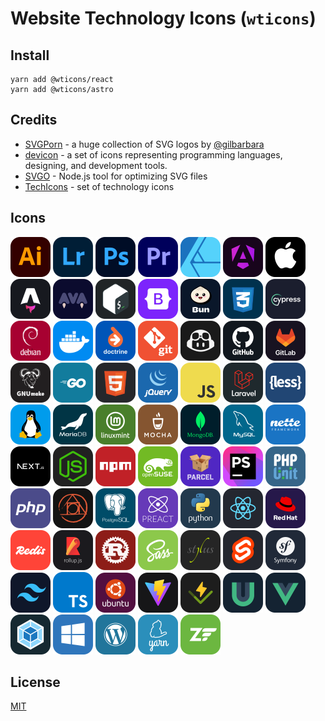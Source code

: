# Website Technology Icons (`wticons`)

## Install

```shell
yarn add @wticons/react
yarn add @wticons/astro
```

## Credits

* [SVGPorn](https://svgporn.com/) - a huge collection of SVG logos by [@gilbarbara](https://github.com/gilbarbara)
* [devicon](https://devicon.dev) - a set of icons representing programming languages, designing, and development tools.
* [SVGO](https://github.com/svg/svgo) - Node.js tool for optimizing SVG files
* [TechIcons](https://techicons.dev/) - set of technology icons 

## Icons

[<img src='icons/adobe-illustrator.svg' width='64' alt='adobe-illustrator.svg' />](icons/adobe-illustrator.svg)
[<img src='icons/adobe-lightroom.svg' width='64' alt='adobe-lightroom.svg' />](icons/adobe-lightroom.svg)
[<img src='icons/adobe-photoshop.svg' width='64' alt='adobe-photoshop.svg' />](icons/adobe-photoshop.svg)
[<img src='icons/adobe-premiere.svg' width='64' alt='adobe-premiere.svg' />](icons/adobe-premiere.svg)
[<img src='icons/affinity-designer.svg' width='64' alt='affinity-designer.svg' />](icons/affinity-designer.svg)
[<img src='icons/angular.svg' width='64' alt='angular.svg' />](icons/angular.svg)
[<img src='icons/apple.svg' width='64' alt='apple.svg' />](icons/apple.svg)
[<img src='icons/astro.svg' width='64' alt='astro.svg' />](icons/astro.svg)
[<img src='icons/ava.svg' width='64' alt='ava.svg' />](icons/ava.svg)
[<img src='icons/bash.svg' width='64' alt='bash.svg' />](icons/bash.svg)
[<img src='icons/bootstrap.svg' width='64' alt='bootstrap.svg' />](icons/bootstrap.svg)
[<img src='icons/bun.svg' width='64' alt='bun.svg' />](icons/bun.svg)
[<img src='icons/css.svg' width='64' alt='css.svg' />](icons/css.svg)
[<img src='icons/cypress.svg' width='64' alt='cypress.svg' />](icons/cypress.svg)
[<img src='icons/debian.svg' width='64' alt='debian.svg' />](icons/debian.svg)
[<img src='icons/docker.svg' width='64' alt='docker.svg' />](icons/docker.svg)
[<img src='icons/doctrine.svg' width='64' alt='doctrine.svg' />](icons/doctrine.svg)
[<img src='icons/git.svg' width='64' alt='git.svg' />](icons/git.svg)
[<img src='icons/github-copilot.svg' width='64' alt='github-copilot.svg' />](icons/github-copilot.svg)
[<img src='icons/github.svg' width='64' alt='github.svg' />](icons/github.svg)
[<img src='icons/gitlab.svg' width='64' alt='gitlab.svg' />](icons/gitlab.svg)
[<img src='icons/gnu-make.svg' width='64' alt='gnu-make.svg' />](icons/gnu-make.svg)
[<img src='icons/go.svg' width='64' alt='go.svg' />](icons/go.svg)
[<img src='icons/html.svg' width='64' alt='html.svg' />](icons/html.svg)
[<img src='icons/j-query.svg' width='64' alt='j-query.svg' />](icons/j-query.svg)
[<img src='icons/js.svg' width='64' alt='js.svg' />](icons/js.svg)
[<img src='icons/laravel.svg' width='64' alt='laravel.svg' />](icons/laravel.svg)
[<img src='icons/less.svg' width='64' alt='less.svg' />](icons/less.svg)
[<img src='icons/linux.svg' width='64' alt='linux.svg' />](icons/linux.svg)
[<img src='icons/mariadb.svg' width='64' alt='mariadb.svg' />](icons/mariadb.svg)
[<img src='icons/mint.svg' width='64' alt='mint.svg' />](icons/mint.svg)
[<img src='icons/mocha.svg' width='64' alt='mocha.svg' />](icons/mocha.svg)
[<img src='icons/mongodb.svg' width='64' alt='mongodb.svg' />](icons/mongodb.svg)
[<img src='icons/my-sql.svg' width='64' alt='my-sql.svg' />](icons/my-sql.svg)
[<img src='icons/nette.svg' width='64' alt='nette.svg' />](icons/nette.svg)
[<img src='icons/next-js.svg' width='64' alt='next-js.svg' />](icons/next-js.svg)
[<img src='icons/nodejs.svg' width='64' alt='nodejs.svg' />](icons/nodejs.svg)
[<img src='icons/npm.svg' width='64' alt='npm.svg' />](icons/npm.svg)
[<img src='icons/opensuse.svg' width='64' alt='opensuse.svg' />](icons/opensuse.svg)
[<img src='icons/parcel.svg' width='64' alt='parcel.svg' />](icons/parcel.svg)
[<img src='icons/php-storm.svg' width='64' alt='php-storm.svg' />](icons/php-storm.svg)
[<img src='icons/php-unit.svg' width='64' alt='php-unit.svg' />](icons/php-unit.svg)
[<img src='icons/php.svg' width='64' alt='php.svg' />](icons/php.svg)
[<img src='icons/postcss.svg' width='64' alt='postcss.svg' />](icons/postcss.svg)
[<img src='icons/postgres.svg' width='64' alt='postgres.svg' />](icons/postgres.svg)
[<img src='icons/preact.svg' width='64' alt='preact.svg' />](icons/preact.svg)
[<img src='icons/python.svg' width='64' alt='python.svg' />](icons/python.svg)
[<img src='icons/react.svg' width='64' alt='react.svg' />](icons/react.svg)
[<img src='icons/redhat.svg' width='64' alt='redhat.svg' />](icons/redhat.svg)
[<img src='icons/redis.svg' width='64' alt='redis.svg' />](icons/redis.svg)
[<img src='icons/rollup.svg' width='64' alt='rollup.svg' />](icons/rollup.svg)
[<img src='icons/rust.svg' width='64' alt='rust.svg' />](icons/rust.svg)
[<img src='icons/sass.svg' width='64' alt='sass.svg' />](icons/sass.svg)
[<img src='icons/stylus.svg' width='64' alt='stylus.svg' />](icons/stylus.svg)
[<img src='icons/svelte.svg' width='64' alt='svelte.svg' />](icons/svelte.svg)
[<img src='icons/symfony.svg' width='64' alt='symfony.svg' />](icons/symfony.svg)
[<img src='icons/tailwind.svg' width='64' alt='tailwind.svg' />](icons/tailwind.svg)
[<img src='icons/type-script.svg' width='64' alt='type-script.svg' />](icons/type-script.svg)
[<img src='icons/ubuntu.svg' width='64' alt='ubuntu.svg' />](icons/ubuntu.svg)
[<img src='icons/vite.svg' width='64' alt='vite.svg' />](icons/vite.svg)
[<img src='icons/vitest.svg' width='64' alt='vitest.svg' />](icons/vitest.svg)
[<img src='icons/vue-use.svg' width='64' alt='vue-use.svg' />](icons/vue-use.svg)
[<img src='icons/vue.svg' width='64' alt='vue.svg' />](icons/vue.svg)
[<img src='icons/webpack.svg' width='64' alt='webpack.svg' />](icons/webpack.svg)
[<img src='icons/windows.svg' width='64' alt='windows.svg' />](icons/windows.svg)
[<img src='icons/wordpress.svg' width='64' alt='wordpress.svg' />](icons/wordpress.svg)
[<img src='icons/yarn.svg' width='64' alt='yarn.svg' />](icons/yarn.svg)
[<img src='icons/zend-framework.svg' width='64' alt='zend-framework.svg' />](icons/zend-framework.svg)

## License

[MIT](./LICENSE)